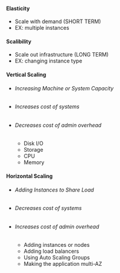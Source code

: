 #### Elasticity
- Scale with demand (SHORT TERM)
- EX: multiple instances
#### Scalibility
- Scale out infrastructure (LONG TERM)
- EX: changing instance type

#### Vertical Scaling
- ###### Increasing Machine or System Capacity
- ###### Increases cost of systems
- ###### Decreases cost of admin overhead
	- Disk I/O
	- Storage
	- CPU
	- Memory

#### Horizontal Scaling
- ###### Adding Instances to Share Load
- ###### Decreases cost of systems
- ###### Increases cost of admin overhead
	- Adding instances or nodes
	- Adding load balancers
	- Using Auto Scaling Groups
	- Making the application multi-AZ